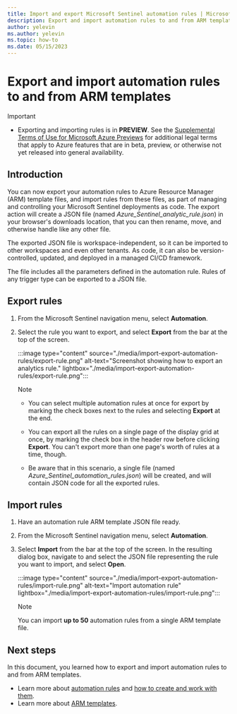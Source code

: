 ```yaml
---
title: Import and export Microsoft Sentinel automation rules | Microsoft Docs
description: Export and import automation rules to and from ARM templates to aid deployment
author: yelevin
ms.author: yelevin
ms.topic: how-to
ms.date: 05/15/2023
---
```


# Export and import automation rules to and from ARM templates

> [!IMPORTANT]
>
> - Exporting and importing rules is in **PREVIEW**. See the [Supplemental Terms of Use for Microsoft Azure Previews](https://azure.microsoft.com/support/legal/preview-supplemental-terms/) for additional legal terms that apply to Azure features that are in beta, preview, or otherwise not yet released into general availability.

## Introduction

You can now export your automation rules to Azure Resource Manager (ARM) template files, and import rules from these files, as part of managing and controlling your Microsoft Sentinel deployments as code. The export action will create a JSON file (named *Azure_Sentinel_analytic_rule.json*) in your browser's downloads location, that you can then rename, move, and otherwise handle like any other file.

The exported JSON file is workspace-independent, so it can be imported to other workspaces and even other tenants. As code, it can also be version-controlled, updated, and deployed in a managed CI/CD framework.

The file includes all the parameters defined in the automation rule. Rules of any trigger type can be exported to a JSON file.

## Export rules

1. From the Microsoft Sentinel navigation menu, select **Automation**.

1. Select the rule you want to export, and select **Export** from the bar at the top of the screen.

    :::image type="content" source="./media/import-export-automation-rules/export-rule.png" alt-text="Screenshot showing how to export an analytics rule." lightbox="./media/import-export-automation-rules/export-rule.png":::

    > [!NOTE]
    > - You can select multiple automation rules at once for export by marking the check boxes next to the rules and selecting **Export** at the end.
    >
    > - You can export all the rules on a single page of the display grid at once, by marking the check box in the header row before clicking **Export**. You can't export more than one page's worth of rules at a time, though.
    >
    > - Be aware that in this scenario, a single file (named *Azure_Sentinel_automation_rules.json*) will be created, and will contain JSON code for all the exported rules.

## Import rules

1. Have an automation rule ARM template JSON file ready.

1. From the Microsoft Sentinel navigation menu, select **Automation**.

1. Select **Import** from the bar at the top of the screen. In the resulting dialog box, navigate to and select the JSON file representing the rule you want to import, and select **Open**.

    :::image type="content" source="./media/import-export-automation-rules/import-rule.png" alt-text="Import automation rule" lightbox="./media/import-export-automation-rules/import-rule.png":::

    > [!NOTE]
    > You can import **up to 50** automation rules from a single ARM template file.

## Next steps

In this document, you learned how to export and import automation rules to and from ARM templates.
- Learn more about [automation rules](automate-incident-handling-with-automation-rules.md) and [how to create and work with them](create-manage-use-automation-rules.md).
- Learn more about [ARM templates](../azure-resource-manager/templates/overview.md).

